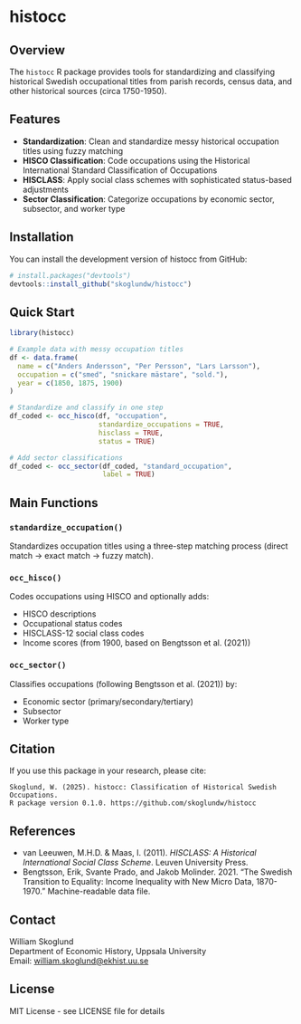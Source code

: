 # histocc

<!-- badges: start -->
<!-- badges: end -->

## Overview

The `histocc` R package provides tools for standardizing and classifying historical Swedish occupational titles from parish records, census data, and other historical sources (circa 1750-1950).

## Features

- **Standardization**: Clean and standardize messy historical occupation titles using fuzzy matching
- **HISCO Classification**: Code occupations using the Historical International Standard Classification of Occupations
- **HISCLASS**: Apply social class schemes with sophisticated status-based adjustments
- **Sector Classification**: Categorize occupations by economic sector, subsector, and worker type

## Installation

You can install the development version of histocc from GitHub:

```r
# install.packages("devtools")
devtools::install_github("skoglundw/histocc")
```

## Quick Start

```r
library(histocc)

# Example data with messy occupation titles
df <- data.frame(
  name = c("Anders Andersson", "Per Persson", "Lars Larsson"),
  occupation = c("smed", "snickare mästare", "sold."),
  year = c(1850, 1875, 1900)
)

# Standardize and classify in one step
df_coded <- occ_hisco(df, "occupation", 
                      standardize_occupations = TRUE,
                      hisclass = TRUE, 
                      status = TRUE)

# Add sector classifications
df_coded <- occ_sector(df_coded, "standard_occupation", 
                       label = TRUE)
```

## Main Functions

### `standardize_occupation()`
Standardizes occupation titles using a three-step matching process (direct match → exact match → fuzzy match).

### `occ_hisco()`
Codes occupations using HISCO and optionally adds:
- HISCO descriptions
- Occupational status codes  
- HISCLASS-12 social class codes
- Income scores (from 1900, based on Bengtsson et al. (2021))

### `occ_sector()`
Classifies occupations (following Bengtsson et al. (2021)) by:
- Economic sector (primary/secondary/tertiary)
- Subsector
- Worker type


## Citation

If you use this package in your research, please cite:

```
Skoglund, W. (2025). histocc: Classification of Historical Swedish Occupations. 
R package version 0.1.0. https://github.com/skoglundw/histocc
```

## References
- van Leeuwen, M.H.D. & Maas, I. (2011). *HISCLASS: A Historical International Social Class Scheme*. Leuven University Press.
- Bengtsson, Erik, Svante Prado, and Jakob Molinder. 2021. “The Swedish Transition to Equality: Income Inequality with New Micro Data, 1870-1970.” Machine-readable data file.
## Contact

William Skoglund  
Department of Economic History, Uppsala University  
Email: william.skoglund@ekhist.uu.se

## License

MIT License - see LICENSE file for details
